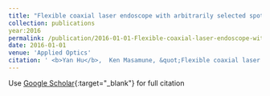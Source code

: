 ```yaml
---
title: "Flexible coaxial laser endoscope with arbitrarily selected spots in endoscopic view for photodynamic tumor therapy"
collection: publications
year:2016
permalink: /publication/2016-01-01-Flexible-coaxial-laser-endoscope-with-arbitrarily-selected-spots-in-endoscopic-view-for-photodynamic-tumor-therapy
date: 2016-01-01
venue: 'Applied Optics'
citation: ' <b>Yan Hu</b>,  Ken Masamune, &quot;Flexible coaxial laser endoscope with arbitrarily selected spots in endoscopic view for photodynamic tumor therapy.&quot; Applied Optics, 2016.'
---
```

Use [Google Scholar](https://scholar.google.com/scholar?q=Flexible+coaxial+laser+endoscope+with+arbitrarily+selected+spots+in+endoscopic+view+for+photodynamic+tumor+therapy){:target="_blank"} for full citation
